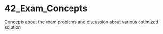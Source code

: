 # 42_Exam_Concepts
Concepts about the exam problems and discussion about various optimized solution 
